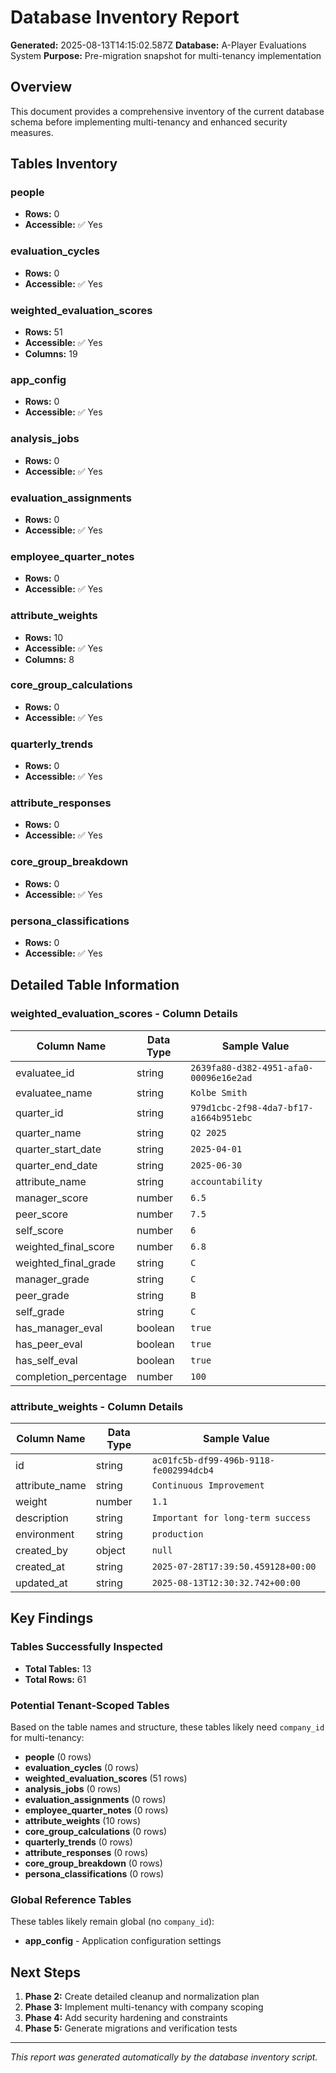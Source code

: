 # Database Inventory Report

**Generated:** 2025-08-13T14:15:02.587Z
**Database:** A-Player Evaluations System
**Purpose:** Pre-migration snapshot for multi-tenancy implementation

## Overview

This document provides a comprehensive inventory of the current database schema before implementing multi-tenancy and enhanced security measures.

## Tables Inventory


### people
- **Rows:** 0
- **Accessible:** ✅ Yes



### evaluation_cycles
- **Rows:** 0
- **Accessible:** ✅ Yes



### weighted_evaluation_scores
- **Rows:** 51
- **Accessible:** ✅ Yes
- **Columns:** 19


### app_config
- **Rows:** 0
- **Accessible:** ✅ Yes



### analysis_jobs
- **Rows:** 0
- **Accessible:** ✅ Yes



### evaluation_assignments
- **Rows:** 0
- **Accessible:** ✅ Yes



### employee_quarter_notes
- **Rows:** 0
- **Accessible:** ✅ Yes



### attribute_weights
- **Rows:** 10
- **Accessible:** ✅ Yes
- **Columns:** 8


### core_group_calculations
- **Rows:** 0
- **Accessible:** ✅ Yes



### quarterly_trends
- **Rows:** 0
- **Accessible:** ✅ Yes



### attribute_responses
- **Rows:** 0
- **Accessible:** ✅ Yes



### core_group_breakdown
- **Rows:** 0
- **Accessible:** ✅ Yes



### persona_classifications
- **Rows:** 0
- **Accessible:** ✅ Yes



## Detailed Table Information


### weighted_evaluation_scores - Column Details

| Column Name | Data Type | Sample Value |
|-------------|-----------|--------------|
| evaluatee_id | string | `2639fa80-d382-4951-afa0-00096e16e2ad` |
| evaluatee_name | string | `Kolbe Smith` |
| quarter_id | string | `979d1cbc-2f98-4da7-bf17-a1664b951ebc` |
| quarter_name | string | `Q2 2025` |
| quarter_start_date | string | `2025-04-01` |
| quarter_end_date | string | `2025-06-30` |
| attribute_name | string | `accountability` |
| manager_score | number | `6.5` |
| peer_score | number | `7.5` |
| self_score | number | `6` |
| weighted_final_score | number | `6.8` |
| weighted_final_grade | string | `C` |
| manager_grade | string | `C` |
| peer_grade | string | `B` |
| self_grade | string | `C` |
| has_manager_eval | boolean | `true` |
| has_peer_eval | boolean | `true` |
| has_self_eval | boolean | `true` |
| completion_percentage | number | `100` |


### attribute_weights - Column Details

| Column Name | Data Type | Sample Value |
|-------------|-----------|--------------|
| id | string | `ac01fc5b-df99-496b-9118-fe002994dcb4` |
| attribute_name | string | `Continuous Improvement` |
| weight | number | `1.1` |
| description | string | `Important for long-term success` |
| environment | string | `production` |
| created_by | object | `null` |
| created_at | string | `2025-07-28T17:39:50.459128+00:00` |
| updated_at | string | `2025-08-13T12:30:32.742+00:00` |


## Key Findings

### Tables Successfully Inspected
- **Total Tables:** 13
- **Total Rows:** 61

### Potential Tenant-Scoped Tables
Based on the table names and structure, these tables likely need `company_id` for multi-tenancy:

- **people** (0 rows)
- **evaluation_cycles** (0 rows)
- **weighted_evaluation_scores** (51 rows)
- **analysis_jobs** (0 rows)
- **evaluation_assignments** (0 rows)
- **employee_quarter_notes** (0 rows)
- **attribute_weights** (10 rows)
- **core_group_calculations** (0 rows)
- **quarterly_trends** (0 rows)
- **attribute_responses** (0 rows)
- **core_group_breakdown** (0 rows)
- **persona_classifications** (0 rows)

### Global Reference Tables  
These tables likely remain global (no `company_id`):

- **app_config** - Application configuration settings

## Next Steps

1. **Phase 2:** Create detailed cleanup and normalization plan
2. **Phase 3:** Implement multi-tenancy with company scoping
3. **Phase 4:** Add security hardening and constraints
4. **Phase 5:** Generate migrations and verification tests

---
*This report was generated automatically by the database inventory script.*
